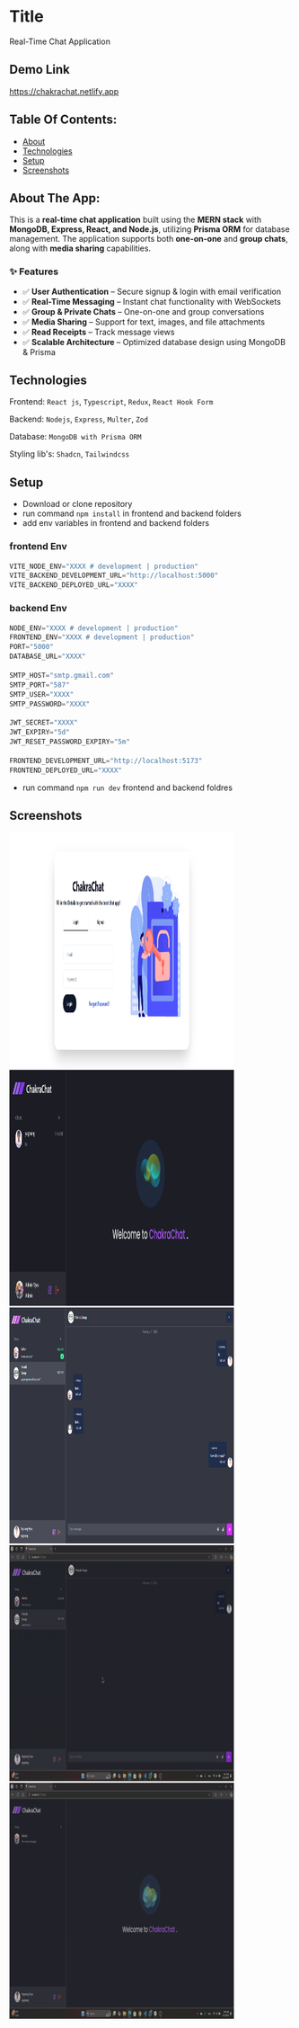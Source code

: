 # Title

Real-Time Chat Application

## Demo Link

https://chakrachat.netlify.app

## Table Of Contents:

- [About](#about-the-app)
- [Technologies](#technologies)
- [Setup](#setup)
- [Screenshots](#screenshots)

## About The App:

This is a **real-time chat application** built using the **MERN stack** with **MongoDB, Express, React, and Node.js**, utilizing **Prisma ORM** for database management. The application supports both **one-on-one** and **group chats**, along with **media sharing** capabilities.

### ✨ Features
- ✅ **User Authentication** – Secure signup & login with email verification
- ✅ **Real-Time Messaging** – Instant chat functionality with WebSockets
- ✅ **Group & Private Chats** – One-on-one and group conversations
- ✅ **Media Sharing** – Support for text, images, and file attachments
- ✅ **Read Receipts** – Track message views
- ✅ **Scalable Architecture** – Optimized database design using MongoDB & Prisma

## Technologies

Frontend: `React js`, `Typescript`, `Redux`, `React Hook Form`

Backend: `Nodejs`, `Express`, `Multer`, `Zod`

Database: `MongoDB with Prisma ORM`

Styling lib's: `Shadcn`, `Tailwindcss`

## Setup

- Download or clone repository
- run command `npm install` in frontend and backend folders
- add env variables in frontend and backend folders

### frontend Env

```js
VITE_NODE_ENV="XXXX # development | production"
VITE_BACKEND_DEVELOPMENT_URL="http://localhost:5000"
VITE_BACKEND_DEPLOYED_URL="XXXX"
```

### backend Env

```js
NODE_ENV="XXXX # development | production"
FRONTEND_ENV="XXXX # development | production"
PORT="5000"
DATABASE_URL="XXXX"

SMTP_HOST="smtp.gmail.com"
SMTP_PORT="587"
SMTP_USER="XXXX"
SMTP_PASSWORD="XXXX"

JWT_SECRET="XXXX"
JWT_EXPIRY="5d"
JWT_RESET_PASSWORD_EXPIRY="5m"

FRONTEND_DEVELOPMENT_URL="http://localhost:5173"
FRONTEND_DEPLOYED_URL="XXXX"
```

- run command `npm run dev` frontend and backend foldres

## Screenshots

<img src="./screenshots//login.png" style="margin=auto" width="400" height="420">
<img src="./screenshots//home.png" style="margin=auto" width="400" height="420">
<img src="./screenshots//unread.png" style="margin=auto" width="400" height="420">
<img src="./screenshots//group_chat.gif" style="margin=auto" width="400" height="420">
<img src="./screenshots//individual_chat.gif" style="margin=auto" width="400" height="420">
